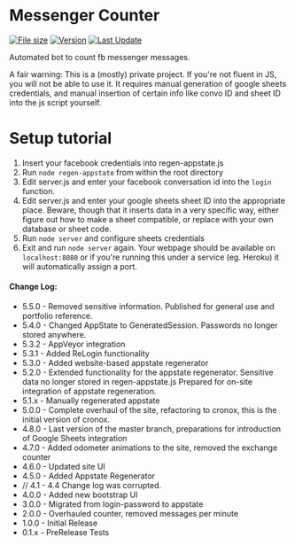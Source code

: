 # Messenger Counter

[![File size](https://img.shields.io/github/repo-size/vakkendwarf/msgctr-public)](https://img.shields.io/github/repo-size/vakkendwarf/msgctr-public)
[![Version](https://img.shields.io/github/package-json/v/vakkendwarf/msgctr-public)](https://img.shields.io/github/package-json/v/vakkendwarf/msgctr-public)
[![Last Update](https://img.shields.io/github/last-commit/vakkendwarf/msgctr-public)](https://img.shields.io/github/last-commit/vakkendwarf/msgctr-public)

Automated bot to count fb messenger messages.

A fair warning: This is a (mostly) private project. If you're not fluent in JS, you will not be able to use it.
It requires manual generation of google sheets credentials, and manual insertion of certain info like convo ID and sheet ID into the js script yourself.

# Setup tutorial
 1. Insert your facebook credentials into regen-appstate.js
 2. Run `node regen-appstate` from within the root directory
 3. Edit server.js and enter your facebook conversation id into the `login` function.
 4. Edit server.js and enter your google sheets sheet ID into the appropriate place. Beware, though that it inserts data in a very specific way, either figure out how to make a sheet compatible, or replace with your own database or sheet code.
 5. Run `node server` and configure sheets credentials
 6. Exit and run `node server` again. Your webpage should be available on `localhost:8080` or if you're running this under a service (eg. Heroku) it will automatically assign a port.

#### Change Log:
- 5.5.0 - Removed sensitive information. Published for general use and portfolio reference.
- 5.4.0 - Changed AppState to GeneratedSession. Passwords no longer stored anywhere.
- 5.3.2 - AppVeyor integration
- 5.3.1 - Added ReLogin functionality
- 5.3.0 - Added website-based appstate regenerator
- 5.2.0 - Extended functionality for the appstate regenerator. Sensitive data no longer stored in regen-appstate.js Prepared for on-site integration of appstate regeneration.
- 5.1.x - Manually regenerated appstate
- 5.0.0 - Complete overhaul of the site, refactoring to cronox, this is the initial version of cronox.
- 4.8.0 - Last version of the master branch, preparations for introduction of Google Sheets integration
- 4.7.0 - Added odometer animations to the site, removed the exchange counter
- 4.6.0 - Updated site UI
- 4.5.0 - Added Appstate Regenerator
- // 4.1 - 4.4 Change log was corrupted.
- 4.0.0 - Added new bootstrap UI
- 3.0.0 - Migrated from login-password to appstate
- 2.0.0 - Overhauled counter, removed messages per minute
- 1.0.0 - Initial Release
- 0.1.x - PreRelease Tests
